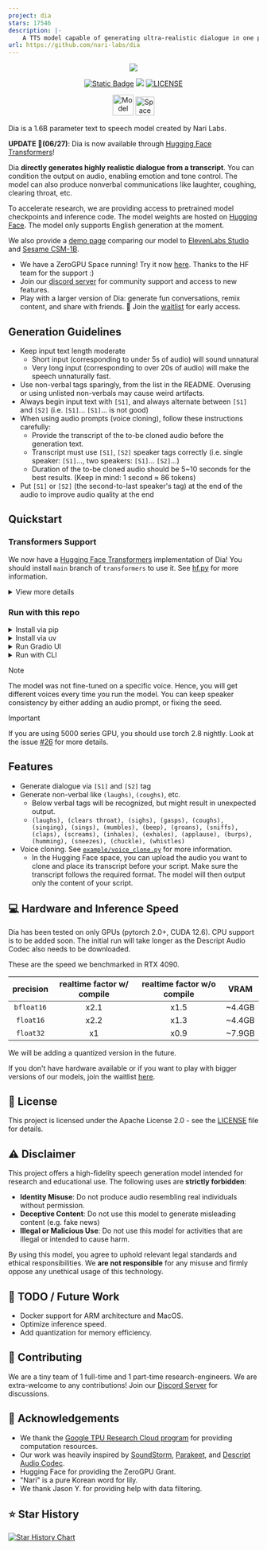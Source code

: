 ```yaml
---
project: dia
stars: 17546
description: |-
    A TTS model capable of generating ultra-realistic dialogue in one pass.
url: https://github.com/nari-labs/dia
---
```


<p align="center">
<a href="https://github.com/nari-labs/dia">
<img src="./dia/static/images/banner.png">
</a>
</p>
<p align="center">
<a href="https://tally.so/r/meokbo" target="_blank"><img alt="Static Badge" src="https://img.shields.io/badge/Join-Waitlist-white?style=for-the-badge"></a>
<a href="https://discord.gg/bJq6vjRRKv" target="_blank"><img src="https://img.shields.io/badge/Discord-Join%20Chat-7289DA?logo=discord&style=for-the-badge"></a>
<a href="https://github.com/nari-labs/dia/blob/main/LICENSE" target="_blank"><img src="https://img.shields.io/badge/License-Apache_2.0-blue.svg?style=for-the-badge" alt="LICENSE"></a>
</p>
<p align="center">
<a href="https://huggingface.co/nari-labs/Dia-1.6B-0626"><img src="https://huggingface.co/datasets/huggingface/badges/resolve/main/model-on-hf-lg-dark.svg" alt="Model on HuggingFace" height=42 ></a>
<a href="https://huggingface.co/spaces/nari-labs/Dia-1.6B"><img src="https://huggingface.co/datasets/huggingface/badges/resolve/main/open-in-hf-spaces-lg-dark.svg" alt="Space on HuggingFace" height=38></a>
</p>

Dia is a 1.6B parameter text to speech model created by Nari Labs.

**UPDATE 🤗(06/27)**: Dia is now available through [Hugging Face Transformers](https://github.com/huggingface/transformers)!

Dia **directly generates highly realistic dialogue from a transcript**. You can condition the output on audio, enabling emotion and tone control. The model can also produce nonverbal communications like laughter, coughing, clearing throat, etc.

To accelerate research, we are providing access to pretrained model checkpoints and inference code. The model weights are hosted on [Hugging Face](https://huggingface.co/nari-labs/Dia-1.6B-0626). The model only supports English generation at the moment.

We also provide a [demo page](https://yummy-fir-7a4.notion.site/dia) comparing our model to [ElevenLabs Studio](https://elevenlabs.io/studio) and [Sesame CSM-1B](https://github.com/SesameAILabs/csm).

- We have a ZeroGPU Space running! Try it now [here](https://huggingface.co/spaces/nari-labs/Dia-1.6B-0626). Thanks to the HF team for the support :)
- Join our [discord server](https://discord.gg/bJq6vjRRKv) for community support and access to new features.
- Play with a larger version of Dia: generate fun conversations, remix content, and share with friends. 🔮 Join the [waitlist](https://tally.so/r/meokbo) for early access.

## Generation Guidelines

- Keep input text length moderate 
    - Short input (corresponding to under 5s of audio) will sound unnatural
    - Very long input (corresponding to over 20s of audio) will make the speech unnaturally fast.
- Use non-verbal tags sparingly, from the list in the README. Overusing or using unlisted non-verbals may cause weird artifacts.
- Always begin input text with `[S1]`, and always alternate between `[S1]` and `[S2]` (i.e. `[S1]`... `[S1]`... is not good)
- When using audio prompts (voice cloning), follow these instructions carefully:
    - Provide the transcript of the to-be cloned audio before the generation text.
    - Transcript must use `[S1]`, `[S2]` speaker tags correctly (i.e. single speaker: `[S1]`..., two speakers: `[S1]`... `[S2]`...)
    - Duration of the to-be cloned audio should be 5~10 seconds for the best results.
        (Keep in mind: 1 second ≈ 86 tokens)
- Put `[S1]` or `[S2]` (the second-to-last speaker's tag) at the end of the audio to improve audio quality at the end

## Quickstart

### Transformers Support

We now have a [Hugging Face Transformers](https://github.com/huggingface/transformers) implementation of Dia! You should install `main` branch of `transformers` to use it. See [hf.py](hf.py) for more information.

<details>
<summary>View more details</summary>

Install `main` branch of `transformers`

```bash
pip install git+https://github.com/huggingface/transformers.git
# or install with uv
uv pip install git+https://github.com/huggingface/transformers.git
```

Run `hf.py`. The file is as below.

```python
from transformers import AutoProcessor, DiaForConditionalGeneration


torch_device = "cuda"
model_checkpoint = "nari-labs/Dia-1.6B-0626"

text = [
    "[S1] Dia is an open weights text to dialogue model. [S2] You get full control over scripts and voices. [S1] Wow. Amazing. (laughs) [S2] Try it now on Git hub or Hugging Face."
]
processor = AutoProcessor.from_pretrained(model_checkpoint)
inputs = processor(text=text, padding=True, return_tensors="pt").to(torch_device)

model = DiaForConditionalGeneration.from_pretrained(model_checkpoint).to(torch_device)
outputs = model.generate(
    **inputs, max_new_tokens=3072, guidance_scale=3.0, temperature=1.8, top_p=0.90, top_k=45
)

outputs = processor.batch_decode(outputs)
processor.save_audio(outputs, "example.mp3")
```

</details>

### Run with this repo

<details>
<summary> Install via pip </summary>

```bash
# Clone this repository
git clone https://github.com/nari-labs/dia.git
cd dia

# Optionally
python -m venv .venv && source .venv/bin/activate

# Install dia
pip install -e .
```

Or you can install without cloning.

```bash
# Install directly from GitHub
pip install git+https://github.com/nari-labs/dia.git
```

Now, run some examples.

```bash
python example/simple.py
```
</details>


<details>
<summary>Install via uv</summary>

You need [uv](https://docs.astral.sh/uv/) to be installed.

```bash
# Clone this repository
git clone https://github.com/nari-labs/dia.git
cd dia
```

Run some examples directly.

```bash
uv run example/simple.py
```

</details>

<details>
<summary>Run Gradio UI</summary>

```bash
python app.py

# Or if you have uv installed
uv run app.py
```

</details>

<details>
<summary>Run with CLI</summary>

```bash
python cli.py --help

# Or if you have uv installed
uv run cli.py --help
```

</details>

> [!NOTE]
> The model was not fine-tuned on a specific voice. Hence, you will get different voices every time you run the model.
> You can keep speaker consistency by either adding an audio prompt, or fixing the seed.

> [!IMPORTANT]
> If you are using 5000 series GPU, you should use torch 2.8 nightly. Look at the issue [#26](https://github.com/nari-labs/dia/issues/26) for more details.

## Features

- Generate dialogue via `[S1]` and `[S2]` tag
- Generate non-verbal like `(laughs)`, `(coughs)`, etc.
  - Below verbal tags will be recognized, but might result in unexpected output.
  - `(laughs), (clears throat), (sighs), (gasps), (coughs), (singing), (sings), (mumbles), (beep), (groans), (sniffs), (claps), (screams), (inhales), (exhales), (applause), (burps), (humming), (sneezes), (chuckle), (whistles)`
- Voice cloning. See [`example/voice_clone.py`](example/voice_clone.py) for more information.
  - In the Hugging Face space, you can upload the audio you want to clone and place its transcript before your script. Make sure the transcript follows the required format. The model will then output only the content of your script.


## 💻 Hardware and Inference Speed

Dia has been tested on only GPUs (pytorch 2.0+, CUDA 12.6). CPU support is to be added soon.
The initial run will take longer as the Descript Audio Codec also needs to be downloaded.

These are the speed we benchmarked in RTX 4090.

| precision | realtime factor w/ compile | realtime factor w/o compile | VRAM |
|:-:|:-:|:-:|:-:|
| `bfloat16` | x2.1 | x1.5 | ~4.4GB |
| `float16` | x2.2 | x1.3 | ~4.4GB |
| `float32` | x1 | x0.9 | ~7.9GB |

We will be adding a quantized version in the future.

If you don't have hardware available or if you want to play with bigger versions of our models, join the waitlist [here](https://tally.so/r/meokbo).

## 🪪 License

This project is licensed under the Apache License 2.0 - see the [LICENSE](LICENSE) file for details.

## ⚠️ Disclaimer

This project offers a high-fidelity speech generation model intended for research and educational use. The following uses are **strictly forbidden**:

- **Identity Misuse**: Do not produce audio resembling real individuals without permission.
- **Deceptive Content**: Do not use this model to generate misleading content (e.g. fake news)
- **Illegal or Malicious Use**: Do not use this model for activities that are illegal or intended to cause harm.

By using this model, you agree to uphold relevant legal standards and ethical responsibilities. We **are not responsible** for any misuse and firmly oppose any unethical usage of this technology.

## 🔭 TODO / Future Work

- Docker support for ARM architecture and MacOS.
- Optimize inference speed.
- Add quantization for memory efficiency.

## 🤝 Contributing

We are a tiny team of 1 full-time and 1 part-time research-engineers. We are extra-welcome to any contributions!
Join our [Discord Server](https://discord.gg/bJq6vjRRKv) for discussions.

## 🤗 Acknowledgements

- We thank the [Google TPU Research Cloud program](https://sites.research.google/trc/about/) for providing computation resources.
- Our work was heavily inspired by [SoundStorm](https://arxiv.org/abs/2305.09636), [Parakeet](https://jordandarefsky.com/blog/2024/parakeet/), and [Descript Audio Codec](https://github.com/descriptinc/descript-audio-codec).
- Hugging Face for providing the ZeroGPU Grant.
- "Nari" is a pure Korean word for lily.
- We thank Jason Y. for providing help with data filtering.


## ⭐ Star History

<a href="https://www.star-history.com/#nari-labs/dia&Date">
 <picture>
   <source media="(prefers-color-scheme: dark)" srcset="https://api.star-history.com/svg?repos=nari-labs/dia&type=Date&theme=dark" />
   <source media="(prefers-color-scheme: light)" srcset="https://api.star-history.com/svg?repos=nari-labs/dia&type=Date" />
   <img alt="Star History Chart" src="https://api.star-history.com/svg?repos=nari-labs/dia&type=Date" />
 </picture>
</a>

